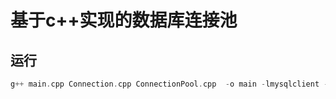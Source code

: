 # 基于c++实现的数据库连接池

## 运行
```c++
g++ main.cpp Connection.cpp ConnectionPool.cpp  -o main -lmysqlclient -lpthread
```
